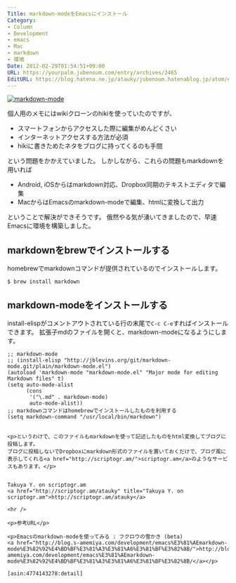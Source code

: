 ```yaml
---
Title: markdown-modeをEmacsにインストール
Category:
- Column
- Development
- emacs
- Mac
- markdown
- 環境
Date: 2012-02-29T01:54:51+09:00
URL: https://yourpalm.jubenoum.com/entry/archives/2465
EditURL: https://blog.hatena.ne.jp/atauky/jubenoum.hatenablog.jp/atom/entry/6653458415120887075
---
```


<a href="http://www.flickr.com/photos/36441473@N03/6938570065" target='_blank' title="markdown-mode"><img src="http://farm8.staticflickr.com/7190/6938570065_e230249b5f.jpg" alt="markdown-mode" class="alignnone "/></a>

<p>個人用のメモにはwikiクローンのhikiを使っていたのですが、</p>

<ul>
<li>スマートフォンからアクセスした際に編集がめんどくさい</li>
<li>インターネットアクセスする方法が必須</li>
<li>hikiに書きためたネタをブログに持ってくるのも手間</li>
</ul>

<p>という問題をかかえていました。
しかしながら、これらの問題もmarkdownを用いれば</p>

<ul>
<li>Android, iOSからはmarkdown対応、Dropbox同期のテキストエディタで編集</li>
<li>MacからはEmacsのmarkdown-modeで編集、htmlに変換して出力</li>
</ul>

<p>ということで解決ができそうです。
俄然やる気が湧いてきましたので、早速Emacsに環境を構築しました。</p>

<!--more-->


<h2>markdownをbrewでインストールする</h2>

<p>homebrewでmarkdownコマンドが提供されているのでインストールします。</p>

<pre><code>$ brew install markdown
</code></pre>

<h2>markdown-modeをインストールする</h2>

<p>install-elispがコメントアウトされている行の末尾で<code>C-c C-e</code>すればインストールできます。
拡張子mdのファイルを開くと、markdown-modeになるようにします。</p>

<pre><code>;; markdown-mode
;; (install-elisp "http://jblevins.org/git/markdown-mode.git/plain/markdown-mode.el")
(autoload 'markdown-mode "markdown-mode.el" "Major mode for editing Markdown files" t)
(setq auto-mode-alist 
      (cons 
       '("\.md" . markdown-mode) 
       auto-mode-alist))
;; markdownコマンドはhomebrewでインストールしたものを利用する
(setq markdown-command "/usr/local/bin/markdown")
</code></pre>


```

<p>というわけで、このファイルもmarkdownを使って記述したものをhtml変換してブログに投稿します。
ブログに投稿しないでDropboxにmarkdown形式のファイルを置いておくだけで、ブログ風に表示してくれる<a href="http://scriptogr.am/">scriptogr.am</a>のようなサービスもあります。</p>


Takuya Y. on scriptogr.am
<a href="http://scriptogr.am/atauky" title="Takuya Y. on scriptogr.am">http://scriptogr.am/atauky</a>

<hr />

<p>参考URL</p>

<p>Emacsのmarkdown-modeを使ってみる : フクロウの雪かき (beta) 
<a href="http://blog.s-amemiya.com/development/emacs%E3%81%AEmarkdown-mode%E3%82%92%E4%BD%BF%E3%81%A3%E3%81%A6%E3%81%BF%E3%82%8B/">http://blog.s-amemiya.com/development/emacs%E3%81%AEmarkdown-mode%E3%82%92%E4%BD%BF%E3%81%A3%E3%81%A6%E3%81%BF%E3%82%8B/</a></p>

[asin:4774143278:detail]
